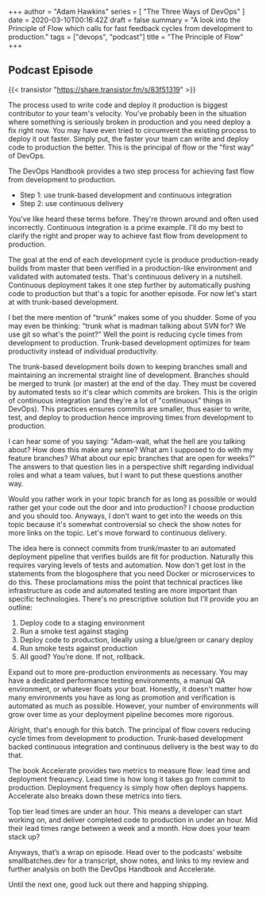 +++
author = "Adam Hawkins"
series = [ "The Three Ways of DevOps" ]
date = 2020-03-10T00:16:42Z
draft = false
summary = "A look into the Principle of Flow which calls for fast feedback cycles from development to production."
tags = ["devops", "podcast"]
title = "The Principle of Flow"
+++

## Podcast Episode

{{< transistor "https://share.transistor.fm/s/83f51319" >}}

The process used to write code and deploy it production is biggest
contributor to your team's velocity. You've probably been in the
situation where something is seriously broken in production and you
need deploy a fix right now. You may have even tried to circumvent the
existing process to deploy it out faster. Simply put, the faster your
team can write and deploy code to production the better. This is the
principal of flow or the "first way" of DevOps.

The DevOps Handbook provides a two step process for achieving fast
flow from development to production.

* Step 1: use trunk-based development and continuous integration
* Step 2: use continuous delivery

You've like heard these terms before. They're thrown around and often
used incorrectly. Continuous integration is a prime example. I'll do
my best to clarify the right and proper way to achieve fast flow from
development to production.

The goal at the end of each development cycle is produce
production-ready builds from master that been verified in a
production-like environment and validated with automated tests. That's
continuous delivery in a nutshell. Continuous deployment takes it one
step further by automatically pushing code to production but that's a
topic for another episode. For now let's start at with trunk-based
development.

I bet the mere mention of "trunk" makes some of you shudder. Some of
you may even be thinking: "trunk what is madman talking about SVN for?
We use git so what's the point?" Well the point is reducing cycle
times from development to production. Trunk-based development
optimizes for team productivity instead of individual productivity.

The trunk-based development boils down to keeping branches small and
maintaining an incremental straight line of development. Branches
should be merged to trunk (or master) at the end of the day. They must
be covered by automated tests so it's clear which commits are broken.
This is the origin of continuous integration (and they're a lot of
"continuous" things in DevOps). This practices ensures commits are
smaller, thus easier to write, test, and deploy to production hence
improving times from development to production.

I can hear some of you saying: "Adam-wait, what the hell are you
talking about? How does this make any sense? What am I supposed to do
with my feature branches? What about our epic branches that are open
for weeks?" The answers to that question lies in a perspective shift
regarding individual roles and what a team values, but I want to put
these questions another way.

Would you rather work in your topic branch for as long as possible or
would rather get your code out the door and into production? I choose
production and you should too. Anyways, I don't want to get into the
weeds on this topic because it's somewhat controversial so check the
show notes for more links on the topic. Let's move forward to
continuous delivery.

The idea here is connect commits from trunk/master to an automated
deployment pipeline that verifies builds are fit for production.
Naturally this requires varying levels of tests and automation. Now
don't get lost in the statements from the blogosphere that you need
Docker or microservices to do this. These proclamations miss the point
that technical practices like infrastructure as code and automated
testing are more important than specific technologies. There's no
prescriptive solution but I'll provide you an outline:

1. Deploy code to a staging environment
2. Run a smoke test against staging
3. Deploy code to production, Ideally using a blue/green or canary
   deploy
4. Run smoke tests against production
5. All good? You’re done. If not, rollback.

Expand out to more pre-production environments as necessary. You may
have a dedicated performance testing environments, a manual QA
environment, or whatever floats your boat. Honestly, it doesn't matter
how many environments you have as long as promotion and verification
is automated as much as possible. However, your number of environments
will grow over time as your deployment pipeline becomes more rigorous.

Alright, that's enough for this batch. The principal of flow covers
reducing cycle times from development to production. Trunk-based
development backed continuous integration and continuous delivery is
the best way to do that.

The book Accelerate provides two metrics to measure flow: lead time
and deployment frequency. Lead time is how long it takes go from
commit to production. Deployment frequency is simply how often deploys
happens. Accelerate also breaks down these metrics into tiers.

Top tier lead times are under an hour. This means a developer can
start working on, and deliver completed code to production in under an
hour. Mid their lead times range between a week and a month. How does
your team stack up?

Anyways, that’s a wrap on  episode. Head over to the podcasts’ website
smallbatches.dev for a transcript, show notes, and links to my review
and further analysis on both the DevOps Handbook and Accelerate.

Until the next one, good luck out there and happing shipping.
